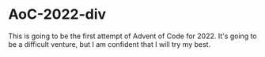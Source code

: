 # AoC-2022-div
This is going to be the first attempt of Advent of Code for 2022. It's going to be a difficult venture, but I am confident that I will try my best. 
